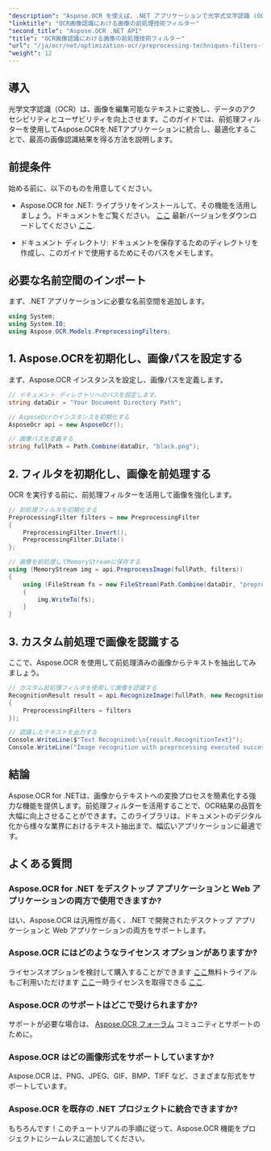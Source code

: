 ```yaml
---
"description": "Aspose.OCR を使えば、.NET アプリケーションで光学式文字認識 (OCR) の可能性を最大限に引き出すことができます。このガイドでは、前処理フィルターを用いた OCR の実装方法を段階的に説明します。"
"linktitle": "OCR画像認識における画像の前処理技術フィルター"
"second_title": "Aspose.OCR .NET API"
"title": "OCR画像認識における画像の前処理技術フィルター"
"url": "/ja/ocr/net/optimization-ocr/preprocessing-techniques-filters-for-image/"
"weight": 12
---
```


## 導入

光学文字認識（OCR）は、画像を編集可能なテキストに変換し、データのアクセシビリティとユーザビリティを向上させます。このガイドでは、前処理フィルターを使用してAspose.OCRを.NETアプリケーションに統合し、最適化することで、最高の画像認識結果を得る方法を説明します。

## 前提条件

始める前に、以下のものを用意してください。

- Aspose.OCR for .NET: ライブラリをインストールして、その機能を活用しましょう。ドキュメントをご覧ください。 [ここ](https://reference.aspose.com/ocr/net/) 最新バージョンをダウンロードしてください [ここ](https://releases。aspose.com/ocr/net/).

- ドキュメント ディレクトリ: ドキュメントを保存するためのディレクトリを作成し、このガイドで使用するためにそのパスをメモします。

## 必要な名前空間のインポート

まず、.NET アプリケーションに必要な名前空間を追加します。

```csharp
using System;
using System.IO;
using Aspose.OCR.Models.PreprocessingFilters;
```

## 1. Aspose.OCRを初期化し、画像パスを設定する

まず、Aspose.OCR インスタンスを設定し、画像パスを定義します。

```csharp
// ドキュメント ディレクトリへのパスを設定します。
string dataDir = "Your Document Directory Path";

// AsposeOcrのインスタンスを初期化する
AsposeOcr api = new AsposeOcr();

// 画像パスを定義する
string fullPath = Path.Combine(dataDir, "black.png");
```

## 2. フィルタを初期化し、画像を前処理する

OCR を実行する前に、前処理フィルターを活用して画像を強化します。

```csharp
// 前処理フィルタを初期化する
PreprocessingFilter filters = new PreprocessingFilter
{
    PreprocessingFilter.Invert(),
    PreprocessingFilter.Dilate()
};

// 画像を前処理してMemoryStreamに保存する
using (MemoryStream img = api.PreprocessImage(fullPath, filters))
{
    using (FileStream fs = new FileStream(Path.Combine(dataDir, "preprocessed.png"), FileMode.Create))
    {
        img.WriteTo(fs);
    }
}
```

## 3. カスタム前処理で画像を認識する

ここで、Aspose.OCR を使用して前処理済みの画像からテキストを抽出してみましょう。

```csharp
// カスタム前処理フィルタを使用して画像を認識する
RecognitionResult result = api.RecognizeImage(fullPath, new RecognitionSettings
{
    PreprocessingFilters = filters
});

// 認識したテキストを出力する
Console.WriteLine($"Text Recognized:\n{result.RecognitionText}");
Console.WriteLine("Image recognition with preprocessing executed successfully.");
```

## 結論

Aspose.OCR for .NETは、画像からテキストへの変換プロセスを簡素化する強力な機能を提供します。前処理フィルターを活用することで、OCR結果の品質を大幅に向上させることができます。このライブラリは、ドキュメントのデジタル化から様々な業界におけるテキスト抽出まで、幅広いアプリケーションに最適です。

## よくある質問

### Aspose.OCR for .NET をデスクトップ アプリケーションと Web アプリケーションの両方で使用できますか?  
はい、Aspose.OCR は汎用性が高く、.NET で開発されたデスクトップ アプリケーションと Web アプリケーションの両方をサポートします。

### Aspose.OCR にはどのようなライセンス オプションがありますか?  
ライセンスオプションを検討して購入することができます [ここ](https://purchase.conholdate.com/buy)無料トライアルもご利用いただけます [ここ](https://releases.aspose.com/)一時ライセンスを取得できる [ここ](https://purchase。conholdate.com/temporary-license/).

### Aspose.OCR のサポートはどこで受けられますか?  
サポートが必要な場合は、 [Aspose.OCR フォーラム](https://forum.aspose.com/c/ocr/16) コミュニティとサポートのために。

### Aspose.OCR はどの画像形式をサポートしていますか?  
Aspose.OCR は、PNG、JPEG、GIF、BMP、TIFF など、さまざまな形式をサポートしています。

### Aspose.OCR を既存の .NET プロジェクトに統合できますか?  
もちろんです！このチュートリアルの手順に従って、Aspose.OCR 機能をプロジェクトにシームレスに追加してください。
